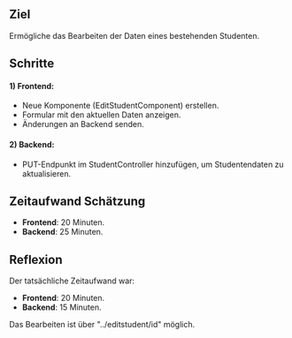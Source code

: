 ## Ziel
Ermögliche das Bearbeiten der Daten eines bestehenden Studenten.

## Schritte
#### 1) Frontend:
- Neue Komponente (EditStudentComponent) erstellen.
- Formular mit den aktuellen Daten anzeigen.
- Änderungen an Backend senden.
#### 2) Backend:
- PUT-Endpunkt im StudentController hinzufügen, um Studentendaten zu aktualisieren.

## Zeitaufwand Schätzung
- **Frontend**: 20 Minuten.
- **Backend**: 25 Minuten.

## Reflexion
Der tatsächliche Zeitaufwand war:
- **Frontend**: 20 Minuten.
- **Backend**: 15 Minuten.

Das Bearbeiten ist über "../editstudent/id" möglich.